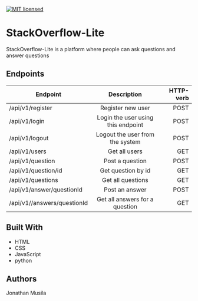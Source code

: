[![MIT licensed](https://img.shields.io/badge/license-MIT-blue.svg)](https://github.com/jonathanmusila/StackOverflow-Lite/blob/gh-pages/LICENSE)

# StackOverflow-Lite
StackOverflow-Lite is a platform where people can ask questions and answer questions



## Endpoints

| Endpoint       | Description          |   HTTP-verb  |
| ------------- |:-------------:| -----:| 
| /api/v1/register | Register new user | POST |
| /api/v1/login  | Login the user using this endpoint      | POST   |
| /api/v1/logout | Logout the user from the system      | POST   |
| /api/v1/users | Get all users |  GET |
| /api/v1/question | Post a question | POST|
| /api/v1/question/id | Get question by id | GET |
| /api/v1/questions | Get all questions | GET |
| /api/v1/answer/questionId | Post an answer | POST|
| /api/v1//answers/questionId | Get all answers for a question | GET |




## Built With
* HTML
* CSS
* JavaScript
* python

## Authors
Jonathan Musila
